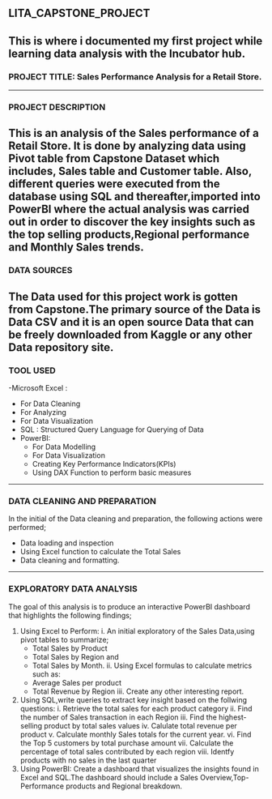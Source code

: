 ## LITA_CAPSTONE_PROJECT
This is where i documented my first project while learning data analysis with the Incubator hub.
---
### PROJECT TITLE: Sales Performance Analysis for a Retail Store. 
---
### PROJECT DESCRIPTION
  This is an analysis of the Sales performance of a Retail Store. It is done by analyzing data using Pivot table from Capstone Dataset which includes, Sales table and Customer table. Also, different queries were executed from the database using SQL and thereafter,imported into PowerBI where the actual analysis was carried out in order to discover the key insights such as the top selling products,Regional performance and Monthly Sales trends.
---
### DATA SOURCES
  The Data used for this project work is gotten from Capstone.The primary source of the Data is Data CSV and it is an open source Data that can be freely downloaded from Kaggle or any other Data repository site.
---
### TOOL USED
-Microsoft Excel :
  - For Data Cleaning
  - For Analyzing
  - For Data Visualization
- SQL : Structured Query Language for Querying of Data
- PowerBI:
  - For Data Modelling
  - For Data Visualization
  - Creating Key Performance Indicators(KPIs)
  - Using DAX Function to perform basic measures
 ---
 ### DATA CLEANING AND PREPARATION
  In the initial of the Data cleaning and preparation, the following actions were performed;
   - Data loading and inspection
   - Using Excel function to calculate the Total Sales
   - Data cleaning and formatting.
---
###  EXPLORATORY DATA ANALYSIS
 The goal of this analysis is to produce an interactive PowerBI dashboard that highlights the following findings; 
 1. Using Excel to Perform:
    i. An initial exploratory of the Sales Data,using pivot tables to summarize;
    - Total Sales by Product
    - Total Sales by Region and
    - Total Sales by Month.
   ii. Using Excel formulas to calculate metrics such as:
    - Average Sales per product
    - Total Revenue by Region
  iii. Create any other interesting report.
2. Using SQL,write queries to extract key insight based on the follwing questions:
   i. Retrieve the total sales for each product category
  ii. Find the number of Sales transaction in each Region
 iii. Find the highest-selling product by total sales values
  iv. Calulate total revenue per product
   v. Calculate monthly Sales totals for the current year.
  vi. Find the Top 5 customers by total purchase amount
 vii. Calculate the percentage of total sales contributed by each region
viii. Identfy products with no sales in the last quarter
3. Using PowerBI: Create a dashboard that visualizes the insights found in Excel and SQL.The dashboard should include
   a Sales Overview,Top-Performance products and Regional breakdown.
